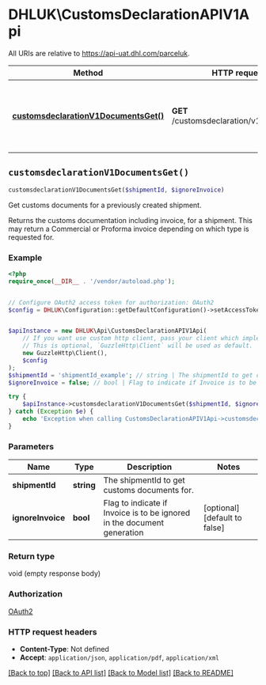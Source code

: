 # DHLUK\CustomsDeclarationAPIV1Api

All URIs are relative to https://api-uat.dhl.com/parceluk.

Method | HTTP request | Description
------------- | ------------- | -------------
[**customsdeclarationV1DocumentsGet()**](CustomsDeclarationAPIV1Api.md#customsdeclarationV1DocumentsGet) | **GET** /customsdeclaration/v1/documents | Get customs documents for a previously created shipment.


## `customsdeclarationV1DocumentsGet()`

```php
customsdeclarationV1DocumentsGet($shipmentId, $ignoreInvoice)
```

Get customs documents for a previously created shipment.

Returns the customs documentation including invoice, for a shipment. This may return a Commercial or Proforma invoice depending on which type is requested for.

### Example

```php
<?php
require_once(__DIR__ . '/vendor/autoload.php');


// Configure OAuth2 access token for authorization: OAuth2
$config = DHLUK\Configuration::getDefaultConfiguration()->setAccessToken('YOUR_ACCESS_TOKEN');


$apiInstance = new DHLUK\Api\CustomsDeclarationAPIV1Api(
    // If you want use custom http client, pass your client which implements `GuzzleHttp\ClientInterface`.
    // This is optional, `GuzzleHttp\Client` will be used as default.
    new GuzzleHttp\Client(),
    $config
);
$shipmentId = 'shipmentId_example'; // string | The shipmentId to get customs documents for.
$ignoreInvoice = false; // bool | Flag to indicate if Invoice is to be ignored in the document generation

try {
    $apiInstance->customsdeclarationV1DocumentsGet($shipmentId, $ignoreInvoice);
} catch (Exception $e) {
    echo 'Exception when calling CustomsDeclarationAPIV1Api->customsdeclarationV1DocumentsGet: ', $e->getMessage(), PHP_EOL;
}
```

### Parameters

Name | Type | Description  | Notes
------------- | ------------- | ------------- | -------------
 **shipmentId** | **string**| The shipmentId to get customs documents for. |
 **ignoreInvoice** | **bool**| Flag to indicate if Invoice is to be ignored in the document generation | [optional] [default to false]

### Return type

void (empty response body)

### Authorization

[OAuth2](../../README.md#OAuth2)

### HTTP request headers

- **Content-Type**: Not defined
- **Accept**: `application/json`, `application/pdf`, `application/xml`

[[Back to top]](#) [[Back to API list]](../../README.md#endpoints)
[[Back to Model list]](../../README.md#models)
[[Back to README]](../../README.md)
